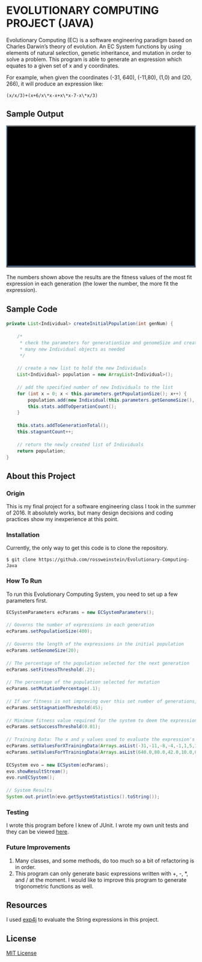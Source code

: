 # EVOLUTIONARY COMPUTING PROJECT (JAVA)
Evolutionary Computing (EC) is a software engineering paradigm based on Charles Darwin’s theory of evolution.  An EC System 
functions by using elements of natural selection, genetic inheritance, and mutation in order to solve a problem.  This program is able to generate an expression which equates to a given set of x and y coordinates.  
  
For example, when given the coordinates (-31, 640), (-11,80), (1,0) and (20, 266), it will produce an expression like:  
  
    (x/x/3)+(x+6/x\*x-x+x\*x-7-x\*x/3)

## Sample Output
![EC System Demo Java](ECJava-2.gif)

The numbers shown above the results are the fitness values of the most fit expression in each generation (the lower the number, the more fit the expression).

## Sample Code
```java
private List<Individual> createInitialPopulation(int genNum) {

	/*
	 * check the parameters for generationSize and genomeSize and create as
	 * many new Individual objects as needed
	 */

	// create a new list to hold the new Individuals
	List<Individual> population = new ArrayList<Individual>();

	// add the specified number of new Individuals to the list
	for (int x = 0; x < this.parameters.getPopulationSize(); x++) {
		population.add(new Individual(this.parameters.getGenomeSize(), genNum));
		this.stats.addToOperationCount();
	}

	this.stats.addToGenerationTotal();
	this.stagnantCount++;

	// return the newly created list of Individuals
	return population;
}
```


## About this Project
### Origin
This is my final project for a software engineering class I took in the summer of 2016.  It absolutely works, but many design decisions and coding practices show my inexperience at this point.  

### Installation
Currently, the only way to get this code is to clone the repository.
```
$ git clone https://github.com/rossweinstein/Evolutionary-Computing-Java
```

### How To Run
To run this Evolutionary Computing System, you need to set up a few parameters first.

```java
ECSystemParameters ecParams = new ECSystemParameters();

// Governs the number of expressions in each generation
ecParams.setPopulationSize(400);

// Governs the length of the expressions in the initial population
ecParams.setGenomeSize(20);

// The percentage of the population selected for the next generation
ecParams.setFitnessThreshold(.2);

// The percentage of the population selected for mutation
ecParams.setMutationPercentage(.1);

// If our fitness is not improving over this set number of generations, the EC System reboots
ecParams.setStagnationThreshold(45);

// Minimum fitness value required for the system to deem the expression equivalent to training data
ecParams.setSuccessThreshold(0.01);

// Training Data: The x and y values used to evaluate the expression's fitness
ecParams.setValuesForXTrainingData(Arrays.asList(-31,-11,-8,-4,-1,1,5,10,20,31));
ecParams.setValuesForYTrainingData(Arrays.asList(640.0,80.0,42.0,10.0,0.0,0.0,16.0,66.0,266.0,640.0));

ECSystem evo = new ECSystem(ecParams);
evo.showResultStream();
evo.runECSystem();

// System Results
System.out.println(evo.getSystemStatistics().toString());
```

### Testing
I wrote this program before I knew of JUnit. I wrote my own unit tests and they can be viewed [here](https://github.com/rossweinstein/Evolutionary-Computing-Java/tree/master/Java%20Files/unitTests).

### Future Improvements
1. Many classes, and some methods, do too much so a bit of refactoring is in order.  
1. This program can only generate basic expressions written with +, -, *, and / at the moment. I would like to improve this program to generate trigonometric functions as well.

## Resources
I used [exp4j](http://www.objecthunter.net/exp4j/) to evaluate the String expressions in this project. 

## License
[MIT License](https://en.wikipedia.org/wiki/MIT_License)

